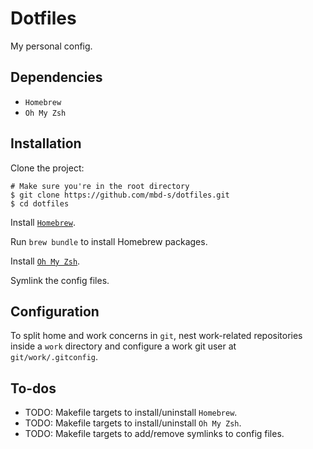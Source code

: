 # Dotfiles

My personal config.

## Dependencies
- `Homebrew`
- `Oh My Zsh`

## Installation
Clone the project:
```
# Make sure you're in the root directory
$ git clone https://github.com/mbd-s/dotfiles.git
$ cd dotfiles
```

Install [`Homebrew`](https://brew.sh/).

Run `brew bundle` to install Homebrew packages.

Install [`Oh My Zsh`](https://github.com/ohmyzsh/ohmyzsh#basic-installation).

Symlink the config files.

## Configuration

To split home and work concerns in `git`, nest work-related repositories inside a `work` directory and configure a work git user at `git/work/.gitconfig`.

## To-dos
- TODO: Makefile targets to install/uninstall `Homebrew`.
- TODO: Makefile targets to install/uninstall `Oh My Zsh`.
- TODO: Makefile targets to add/remove symlinks to config files.
